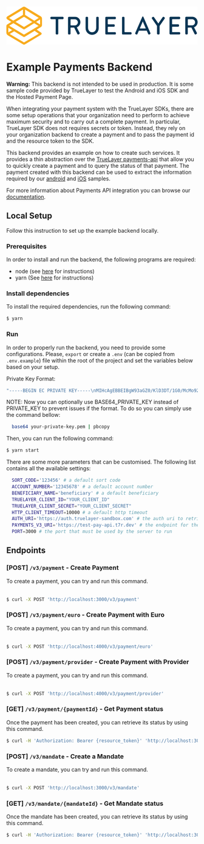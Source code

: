 <p align="center">
<img height="100px" src="./truelayer_logo.svg" />
</p>

# Example Payments Backend

**Warning:** This backend is not intended to be used in production. It is some sample code provided by TrueLayer to test the Android and iOS SDK and the Hosted Payment Page.

When integrating your payment system with the TrueLayer SDKs, there are some setup operations that your organization need to perform to achieve maximum security and to carry out a complete payment.
In particular, TrueLayer SDK does not requires secrets or token. Instead, they rely on your organization backend to create a payment and to pass the payment id and the resource token to the SDK.

This backend provides an example on how to create such services. It provides a thin abstraction over the [TrueLayer payments-api](https://truelayer.com/payments-api) that allow you to quickly create a payment and to query the status of that payment.
The payment created with this backend can be used to extract the information required by our [android](https://github.com/TrueLayer/android-sample/) and [iOS](https://github.com/TrueLayer/truelayer-ios-sdk) samples.

For more information about Payments API integration you can browse our [documentation](https://docs.truelayer.com/#payments-api-v2).

## Local Setup

Follow this instruction to set up the example backend locally.

### Prerequisites
In order to install and run the backend, the following programs are required:

- node (see [here](https://nodejs.org/en/) for instructions)
- yarn (See [here](https://yarnpkg.com/) for instructions)

### Install dependencies

To install the required dependencies, run the following command:

```bash
$ yarn
```

### Run
In order to properly run the backend, you need to provide some configurations. Please, `export` or create a `.env` (can be copied from `.env.example`) file within the root of the project and set the variables below based on your setup.

Private Key Format:

```bash 
"-----BEGIN EC PRIVATE KEY-----\nMIHcAgEBBEIBgW93aGZ0/KlD3DT/1G0/McMo92WdsJUB/nNb5/ZPlXEw+0R0uAUg\nzJcZ6qgAP5AFoXA3E1Z9zfxPehUfjeNpTWegBwYFK4EEACOhgYkDgYYABAFf+jXs\nT2VL2mM6OmpNKq98E1mQm3ugXL88iSw8yppDeOQWav9L+QDgmX6+1RK22lImln+v\nuj3hSNwSfAVxODGtCgBlASM+4n2hmduNcgiP0gm2k/6f1mwIrtVxnvuuGKm/DGoa\npjUMXCyZT/g2bR7vldQHoNN2qFJB8LTlqq2833t3tg==\n-----END EC PRIVATE KEY-----"
```

NOTE:
Now you can optionally use BASE64_PRIVATE_KEY instead of PRIVATE_KEY to prevent issues if the format. To do so you can simply use the command bellow:

```bash 
  base64 your-private-key.pem | pbcopy
```


Then, you can run the following command:

```bash
$ yarn start
```

There are some more parameters that can be customised. The following list contains all the available settings:

```bash
  SORT_CODE='123456' # a default sort code
  ACCOUNT_NUMBER='12345678' # a default account number
  BENEFICIARY_NAME='beneficiary' # a default beneficiary
  TRUELAYER_CLIENT_ID="YOUR_CLIENT_ID" 
  TRUELAYER_CLIENT_SECRET="YOUR_CLIENT_SECRET"
  HTTP_CLIENT_TIMEOUT=10000 # a default http timeout
  AUTH_URI='https://auth.truelayer-sandbox.com' # the auth uri to retrieve the auth token
  PAYMENTS_V3_URI='https://test-pay-api.t7r.dev' # the endpoint for the payments API
  PORT=3000 # the port that must be used by the server to run
```

## Endpoints

### [POST] `/v3/payment` - Create Payment
To create a payment, you can try and run this command.

```bash

$ curl -X POST 'http://localhost:3000/v3/payment' 
```

### [POST] `/v3/payment/euro` - Create Payment with Euro
To create a payment, you can try and run this command.

```bash

$ curl -X POST 'http://localhost:4000/v3/payment/euro' 
```

### [POST] `/v3/payment/provider` - Create Payment with Provider
To create a payment, you can try and run this command.

```bash

$ curl -X POST 'http://localhost:4000/v3/payment/provider' 
```


### [GET] `/v3/payment/{paymentId}` - Get Payment status
Once the payment has been created, you can retrieve its status by using this command.

```bash
$ curl -H 'Authorization: Bearer {resource_token}' 'http://localhost:3000/v3/payment/{payment_id}'
```

### [POST] `/v3/mandate` - Create a Mandate
To create a mandate, you can try and run this command.

```bash

$ curl -X POST 'http://localhost:3000/v3/mandate' 
```

### [GET] `/v3/mandate/{mandateId}` - Get Mandate status
Once the mandate has been created, you can retrieve its status by using this command.

```bash
$ curl -H 'Authorization: Bearer {resource_token}' 'http://localhost:3000/v3/mandate/{mandate_id}'
```